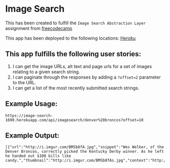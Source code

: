 # Image Search

This has been created to fulfill the `Image Search Abstraction Layer` assignment from [freecodecamp](http://www.freecodecamp.com)

This app has been deployed to the following locations:
[Heroku](http://image-search-1690.herokuapp.com)

## This app fulfills the following user stories:
1. I can get the image URLs, alt text and page urls for a set of images relating to a given search string.
2. I can paginate through the responses by adding a `?offset=2` parameter to the URL.
3. I can get a list of the most recently submitted search strings.

## Example Usage:
```
https://image-search-1690.herokuapp.com/api/imagesearch/denver%20broncos?offset=10
```

## Example Output:
```
[{"url":"http://i.imgur.com/BMSb8fA.jpg","snippet":"Wes Welker, of the Denver Broncos, correctly picked the Kentucky Derby winner. As he left he handed out $100 bills like candy.","thumbnail":"http://i.imgur.com/BMSb8fAs.jpg","context":"http://imgur.com/gallery/BMSb8fA"}]
```
